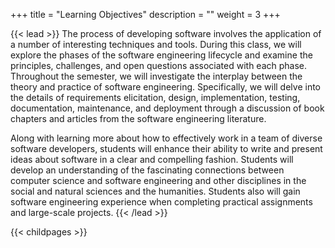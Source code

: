 +++
title = "Learning Objectives"
description = ""
weight = 3
+++

{{< lead >}}
The process of developing software involves the application of a number of interesting techniques and tools. During this class, we will explore the phases of the software engineering lifecycle and examine the principles, challenges, and open questions associated with each phase. Throughout the semester, we will investigate the interplay between the theory and practice of software engineering. Specifically, we will delve into the details of requirements elicitation, design, implementation, testing, documentation, maintenance, and deployment through a discussion of book chapters and articles from the software engineering literature.

Along with learning more about how to effectively work in a team of diverse software developers, students will enhance their ability to write and present ideas about software in a clear and compelling fashion. Students will develop an understanding of the fascinating connections between computer science and software engineering and other disciplines in the social and natural sciences and the humanities. Students also will gain software engineering experience when completing practical assignments and large-scale projects.
{{< /lead >}}

{{< childpages >}}